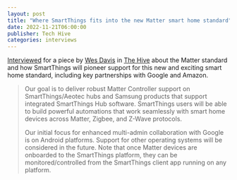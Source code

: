 ```yaml
---
layout: post
title: "Where SmartThings fits into the new Matter smart home standard"
date: 2022-11-21T06:00:00
publisher: Tech Hive
categories: interviews
---
```


[Interviewed][ln1] for a piece by [Wes Davis][ln2] in [The Hive][ln3] about the Matter standard and how SmartThings will pioneer support for this new and exciting smart home standard, including key partnerships with Google and Amazon.

> Our goal is to deliver robust Matter Controller support on SmartThings/Aeotec hubs and Samsung products that support integrated SmartThings Hub software. SmartThings users will be able to build powerful automations that work seamlessly with smart home devices across Matter, Zigbee, and Z-Wave protocols.
>
> Our initial focus for enhanced multi-admin collaboration with Google is on Android platforms. Support for other operating systems will be considered in the future. Note that once Matter devices are onboarded to the SmartThings platform, they can be monitored/controlled from the SmartThings client app running on any platform. 

[ln1]: https://www.techhive.com/article/1386128/where-smartthings-fits-into-matter.html "Where SmartThings fits into the new Matter smart home standard"
[ln2]: https://www.techhive.com/author/wdavis "Wes Davis"
[ln3]: https://www.techhive.com/ "Tech Hive"

